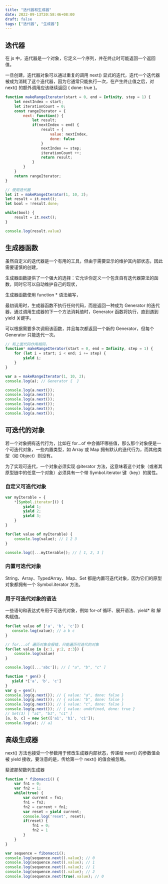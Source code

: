 ```yaml
---
title: "迭代器和生成器"
date: 2022-09-13T20:58:46+08:00
draft: false
tags: ["迭代器", "生成器"]
---
```


## 迭代器

在 js 中，迭代器是一个对象，它定义一个序列，并在终止时可能返回一个返回值。

一旦创建，迭代器对象可以通过重复的调用 next() 显式的迭代，迭代一个迭代器被成为消耗了这个迭代器，因为它通常只能执行一次，在产生终止值之后，对 next() 的额外调用应该继续返回 { done: true }。

```js
function makeRangeIterator(start = 0, end = Infinity, step = 1) {
	let nextIndex = start;
	let iterationCount = 0;
	const rangeIterator = {
		next: function() {
			let result;
			if(nextIndex < end) {
				result = {
					value: nextIndex,
					done: false
				}
				nextIndex += step;
				iterationCount ++;
				return result;
			}
		}
	}
	return rangeIterator;
}

// 使用迭代器
let it = makeRangeIterator(1, 10, 2);
let result = it.next();
let bool = !result.done;

while(bool) {
	result = it.next();
}

console.log(result.value)
```

## 生成器函数

虽然自定义的迭代器是一个有用的工具，但由于需要显示的维护其内部状态，因此需要谨慎的创建，

生成器函数提供了一个强大的选择：它允许你定义一个包含自有迭代器算法的函数，同时它可以自动维护自己的现状，

生成器函数使用 function * 语法编写，

最初调用时，生成器函数不执行任何代码，而是返回一种成为 Generator 的迭代器，通过调用生成器的下一个方法消耗值时，Generator 函数将执行，直到遇到 yield 关键字。

可以根据需要多次调用该函数，并且每次都返回一个新的 Generator，但每个 Generator 只能迭代一次。

```js
// 和上面代码作用相同，
function* makeRangeIterator(start = 0, end = Infinity, step = 1) {
	for (let i = start; i < end; i += step) {
		yield i;
	}
}

var a = makeRangeIterator(1, 10, 2);
console.log(a); // Generator {  }

console.log(a.next());
console.log(a.next());
console.log(a.next());
console.log(a.next());
console.log(a.next());
console.log(a.next());
```

## 可迭代的对象

若一个对象拥有迭代行为，比如在 for...of 中会循环哪些值，那么那个对象便是一个可迭代对象，一些内置类型，如 Array 或 Map 拥有默认的迭代行为，而其他类型（如 Object）则没有。

为了实现可迭代，一个对象必须实现 @iterator 方法，这意味着这个对象（或者其原型链中的任意一个对象）必须具有一个带 Symbol.iterator 键（key）的属性。

### 自定义可迭代对象

```js
var myIterable = {
	*[Symbol.iterator]() {
		yield 1;
		yield 2;
		yield 3;
	}
}

for(let value of myIterable) {
	console.log(value); // 1 2 3
}

console.log([...myIterable]); // [ 1, 2, 3 ]
```

### 内置可迭代对象

String、Array、TypedArray、Map、Set 都是内置可迭代对象，因为它们的原型对象都拥有一个 Symbol.iterator 方法。

### 用于可迭代对象的语法

一些语句和表达式专用于可迭代对象，例如 for-of 循环、展开语法、yield* 和 解构赋值。

```js
for(let value of ['a', 'b', 'c']) {
   console.log(value); // a b c
}

// for...of 遍历对象会报错，只能遍历可迭代的对象
for(let value in {x:1, y:2, z:3}) {
	console.log(value)
}

console.log([...'abc']); // [ "a", "b", "c" ]

function * gen() {
   yield *['a', 'b', 'c']
}
var g = gen();
console.log(g.next()); // { value: "a", done: false }
console.log(g.next()); // { value: "b", done: false }
console.log(g.next()); // { value: "c", done: false }
console.log(g.next()); // { value: undefined, done: true }
// Set(3) [ "a1", "b1", "c1" ]
[a, b, c] = new Set(['a1', 'b1', 'c1']);
console.log(a); // a1
```

## 高级生成器

next() 方法也接受一个参数用于修改生成器内部状态，传递给 next() 的参数值会被 yield 接收，要注意的是，传给第一个 next() 的值会被忽略。

斐波那契数列生成器

```js
function * fibonacci() {
	var fn1 = 0;
	var fn2 = 1;
	while(true) {
		var current = fn1;
		fn1 = fn2;
		fn2 = current + fn1;
		var reset = yield current;
		console.log('reset', reset);
		if(reset) {
			fn1 = 0;
			fn2 = 1
		}
	}
}

var sequence = fibonacci();
console.log(sequence.next().value); // 0
console.log(sequence.next().value); // 1
console.log(sequence.next().value); // 1
console.log(sequence.next().value); // 2
console.log(sequence.next(true).value); // 0
```